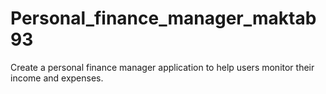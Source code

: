 # Personal_finance_manager_maktab93
Create a personal finance manager application to help users monitor their income and expenses.
